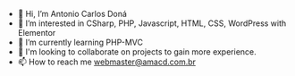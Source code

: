 - 👋 Hi, I’m Antonio Carlos Doná
- 👀 I’m interested in CSharp, PHP, Javascript, HTML, CSS, WordPress with Elementor
- 🌱 I’m currently learning PHP-MVC
- 💞️ I'm looking to collaborate on projects to gain more experience.
- 📫 How to reach me webmaster@amacd.com.br

<!---
acdona/acdona is a ✨ special ✨ repository because its `README.md` (this file) appears on your GitHub profile.
You can click the Preview link to take a look at your changes.
--->
